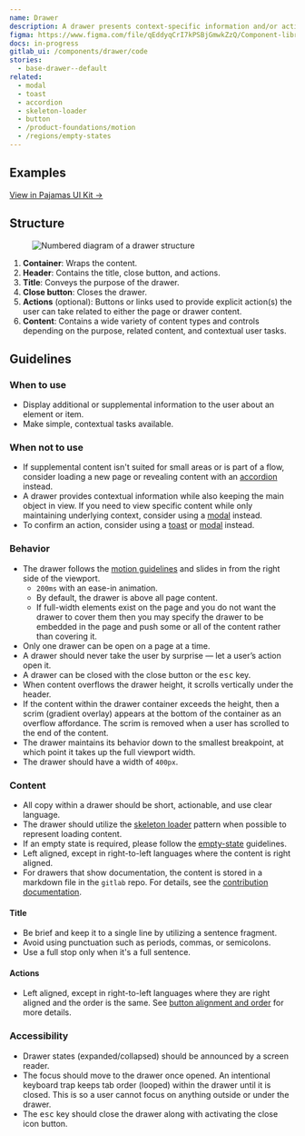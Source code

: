```yaml
---
name: Drawer
description: A drawer presents context-specific information and/or actions without leaving the current page.
figma: https://www.figma.com/file/qEddyqCrI7kPSBjGmwkZzQ/Component-library?node-id=44560%3A56734
docs: in-progress
gitlab_ui: /components/drawer/code
stories:
  - base-drawer--default
related:
  - modal
  - toast
  - accordion
  - skeleton-loader
  - button
  - /product-foundations/motion
  - /regions/empty-states
---
```


## Examples

<story-viewer story-name="base-drawer--default" title="Default" iframe-padding="200px 0"></story-viewer>

[View in Pajamas UI Kit →](https://www.figma.com/file/qEddyqCrI7kPSBjGmwkZzQ/Component-library?node-id=48150%3A59274)

## Structure

<figure class="figure" role="figure" aria-label="Drawer structure">
  <img class="figure-img" src="/img/drawer-structure.svg" alt="Numbered diagram of a drawer structure" role="img" />
</figure>

1. **Container**: Wraps the content.
1. **Header**: Contains the title, close button, and actions.
1. **Title**: Conveys the purpose of the drawer.
1. **Close button**: Closes the drawer.
1. **Actions** (optional): Buttons or links used to provide explicit action(s) the user can take related to either the page or drawer content.
1. **Content**: Contains a wide variety of content types and controls depending on the purpose, related content, and contextual user tasks. 

## Guidelines

### When to use

- Display additional or supplemental information to the user about an element or item.
- Make simple, contextual tasks available.

### When not to use

- If supplemental content isn't suited for small areas or is part of a flow, consider loading a new page or revealing content with an [accordion](/components/accordion) instead.
- A drawer provides contextual information while also keeping the main object in view. If you need to view specific content while only maintaining underlying context, consider using a [modal](/components/modal) instead.
- To confirm an action, consider using a [toast](/components/toast) or [modal](/components/modal) instead.

### Behavior

- The drawer follows the [motion guidelines](/product-foundations/motion) and slides in from the right side of the viewport.
  - `200ms` with an ease-in animation.
  - By default, the drawer is above all page content.
  - If full-width elements exist on the page and you do not want the drawer to cover them then you may specify the drawer to be embedded in the page and push some or all of the content rather than covering it.
- Only one drawer can be open on a page at a time.
- A drawer should never take the user by surprise — let a user’s action open it.
- A drawer can be closed with the close button or the <kbd>esc</kbd> key.
- When content overflows the drawer height, it scrolls vertically under the header.
- If the content within the drawer container exceeds the height, then a scrim (gradient overlay) appears at the bottom of the container as an overflow affordance. The scrim is removed when a user has scrolled to the end of the content.
- The drawer maintains its behavior down to the smallest breakpoint, at which point it takes up the full viewport width.
- The drawer should have a width of `400px`.

### Content

- All copy within a drawer should be short, actionable, and use clear language.
- The drawer should utilize the [skeleton loader](/components/skeleton-loader/) pattern when possible to represent loading content.
- If an empty state is required, please follow the [empty-state](/regions/empty-states) guidelines.
- Left aligned, except in right-to-left languages where the content is right aligned.
- For drawers that show documentation, the content is stored in a markdown file in the `gitlab` repo.
  For details, see the [contribution documentation](https://docs.gitlab.com/ee/development/documentation/drawers.html).

#### Title

- Be brief and keep it to a single line by utilizing a sentence fragment.
- Avoid using punctuation such as periods, commas, or semicolons.
- Use a full stop only when it's a full sentence.

#### Actions

- Left aligned, except in right-to-left languages where they are right aligned and the order is the same. See [button alignment and order](/components/button#alignment-and-order) for more details.

### Accessibility

- Drawer states (expanded/collapsed) should be announced by a screen reader.
- The focus should move to the drawer once opened. An intentional keyboard trap keeps tab order (looped) within the drawer until it is closed. This is so a user cannot focus on anything outside or under the drawer.
- The <kbd>esc</kbd> key should close the drawer along with activating the close icon button.
